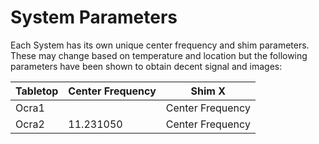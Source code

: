 # System Parameters

Each System has its own unique center frequency and shim parameters. These may change based on temperature and location but the following parameters have
been shown to obtain decent signal and images:

| Tabletop    | Center Frequency | Shim X |
| ----------- | -----------      | --------      |
| Ocra1       |                  | Center Frequency |
| Ocra2       | 11.231050        | Center Frequency |
